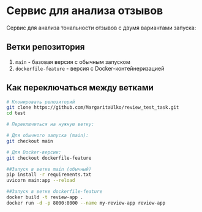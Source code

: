 # Сервис для анализа отзывов

Сервис для анализа тональности отзывов с двумя вариантами запуска:

## Ветки репозитория

1. `main` - базовая версия с обычным запуском
2. `dockerfile-feature` - версия с Docker-контейнеризацией

## Как переключаться между ветками

```bash
# Клонировать репозиторий
git clone https://github.com/MargaritaUlko/review_test_task.git
cd test

# Переключиться на нужную ветку:

# Для обычного запуска (main):
git checkout main

# Для Docker-версии:
git checkout dockerfile-feature

##Запуск в ветке main (обычный)
pip install -r requirements.txt
uvicorn main:app --reload

##Запуск в ветке dockerfile-feature
docker build -t review-app .
docker run -d -p 8000:8000 --name my-review-app review-app
